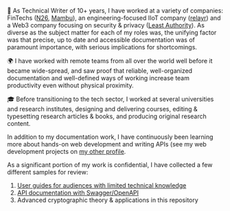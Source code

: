 📜 As  Technical Writer of 10+ years, I have worked at a variety of companies: FinTechs ([N26](https://n26.com/en-eu), [Mambu](https://mambu.com/en/)), an engineering-focused IIoT company ([relayr](https://www.munichre.com/mrv/en/portfolio/relayr.html)) and a Web3 company focusing on security & privacy ([Least Authority](https://leastauthority.com/)). As diverse as the subject matter for each of my roles was, the unifying factor was that precise, up to date and accessible documentation was of paramount importance, with serious implications for shortcomings. 

🌍 I have worked with remote teams from all over the world well before it became wide-spread, and saw proof that reliable, well-organized documentation and well-defined ways of working increase team productivity even without physical proximity.

🎓 Before transitioning to the tech sector, I worked at several universities and research institutes, designing and delivering courses, editing & typesetting research articles & books, and producing original research content.

In addition to my documentation work, I have continuously been learning more about hands-on web development and writing APIs (see my web development projects on [my other profile](https://github.com/blahosyl).

As a significant portion of my work is confidential, I have collected a few different samples for review:

1. [User guides for audiences with limited technical knowledge](https://drive.google.com/drive/u/0/folders/0B6SxdX8wGqhvdGdVMUFQdzczTzA)
2. [API documentation with Swagger/OpenAPI](https://github.com/blahosyl/mambu_assignment/)
3. Advanced cryptographic theory & applications in this repository


<!--
**sylvia-blaho/sylvia-blaho** is a ✨ _special_ ✨ repository because its `README.md` (this file) appears on your GitHub profile.

Here are some ideas to get you started:

- 🔭 I’m currently working on ...
- 🌱 I’m currently learning ...
- 👯 I’m looking to collaborate on ...
- 🤔 I’m looking for help with ...
- 💬 Ask me about ...
- 📫 How to reach me: ...
- 😄 Pronouns: ...
- ⚡ Fun fact: ...
-->
